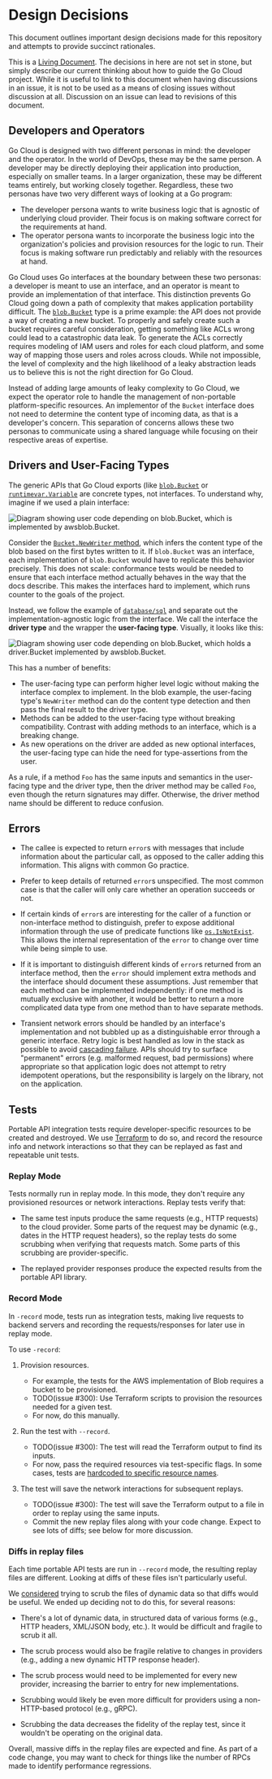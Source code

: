 # Design Decisions

This document outlines important design decisions made for this repository and
attempts to provide succinct rationales.

This is a [Living Document](https://en.wikipedia.org/wiki/Living_document). The
decisions in here are not set in stone, but simply describe our current thinking
about how to guide the Go Cloud project. While it is useful to link to this
document when having discussions in an issue, it is not to be used as a means of
closing issues without discussion at all. Discussion on an issue can lead to
revisions of this document.

## Developers and Operators

Go Cloud is designed with two different personas in mind: the developer and the
operator. In the world of DevOps, these may be the same person. A developer may
be directly deploying their application into production, especially on smaller
teams. In a larger organization, these may be different teams entirely, but
working closely together. Regardless, these two personas have two very different
ways of looking at a Go program:

-   The developer persona wants to write business logic that is agnostic of
    underlying cloud provider. Their focus is on making software correct for the
    requirements at hand.
-   The operator persona wants to incorporate the business logic into the
    organization's policies and provision resources for the logic to run. Their
    focus is making software run predictably and reliably with the resources at
    hand.

Go Cloud uses Go interfaces at the boundary between these two personas: a
developer is meant to use an interface, and an operator is meant to provide an
implementation of that interface. This distinction prevents Go Cloud going down
a path of complexity that makes application portability difficult. The
[`blob.Bucket`] type is a prime example: the API does not provide a way of
creating a new bucket. To properly and safely create such a bucket requires
careful consideration, getting something like ACLs wrong could lead to a
catastrophic data leak. To generate the ACLs correctly requires modeling of IAM
users and roles for each cloud platform, and some way of mapping those users and
roles across clouds. While not impossible, the level of complexity and the high
likelihood of a leaky abstraction leads us to believe this is not the right
direction for Go Cloud.

Instead of adding large amounts of leaky complexity to Go Cloud, we expect the
operator role to handle the management of non-portable platform-specific
resources. An implementor of the `Bucket` interface does not need to determine
the content type of incoming data, as that is a developer's concern. This
separation of concerns allows these two personas to communicate using a shared
language while focusing on their respective areas of expertise.

[`blob.Bucket`]: https://godoc.org/github.com/google/go-cloud/blob#Bucket

## Drivers and User-Facing Types

The generic APIs that Go Cloud exports (like [`blob.Bucket`][] or
[`runtimevar.Variable`][] are concrete types, not interfaces. To understand why,
imagine if we used a plain interface:

![Diagram showing user code depending on blob.Bucket, which is implemented by
awsblob.Bucket.](img/user-facing-type-no-driver.png)

Consider the [`Bucket.NewWriter` method][], which infers the content type of the
blob based on the first bytes written to it. If `blob.Bucket` was an interface,
each implementation of `blob.Bucket` would have to replicate this behavior
precisely. This does not scale: conformance tests would be needed to ensure that
each interface method actually behaves in the way that the docs describe. This
makes the interfaces hard to implement, which runs counter to the goals of the
project.

Instead, we follow the example of [`database/sql`][] and separate out the
implementation-agnostic logic from the interface. We call the interface the
**driver type** and the wrapper the **user-facing type**. Visually, it looks
like this:

![Diagram showing user code depending on blob.Bucket, which holds a
driver.Bucket implemented by awsblob.Bucket.](img/user-facing-type.png)

This has a number of benefits:

-   The user-facing type can perform higher level logic without making the
    interface complex to implement. In the blob example, the user-facing type's
    `NewWriter` method can do the content type detection and then pass the final
    result to the driver type.
-   Methods can be added to the user-facing type without breaking compatibility.
    Contrast with adding methods to an interface, which is a breaking change.
-   As new operations on the driver are added as new optional interfaces, the
    user-facing type can hide the need for type-assertions from the user.

As a rule, if a method `Foo` has the same inputs and semantics in the
user-facing type and the driver type, then the driver method may be called
`Foo`, even though the return signatures may differ. Otherwise, the driver
method name should be different to reduce confusion.

[`runtimevar.Variable`]:
https://godoc.org/github.com/google/go-cloud/runtimevar#Variable
[`Bucket.NewWriter` method]:
https://godoc.org/github.com/google/go-cloud/blob#Bucket.NewWriter
[`database/sql`]: https://godoc.org/database/sql

## Errors

-   The callee is expected to return `error`s with messages that include
    information about the particular call, as opposed to the caller adding this
    information. This aligns with common Go practice.

-   Prefer to keep details of returned `error`s unspecified. The most common
    case is that the caller will only care whether an operation succeeds or not.

-   If certain kinds of `error`s are interesting for the caller of a function or
    non-interface method to distinguish, prefer to expose additional information
    through the use of predicate functions like
    [`os.IsNotExist`](https://golang.org/pkg/os/#IsNotExist). This allows the
    internal representation of the `error` to change over time while being
    simple to use.

-   If it is important to distinguish different kinds of `error`s returned from
    an interface method, then the `error` should implement extra methods and the
    interface should document these assumptions. Just remember that each method
    can be implemented independently: if one method is mutually exclusive with
    another, it would be better to return a more complicated data type from one
    method than to have separate methods.

-   Transient network errors should be handled by an interface's implementation
    and not bubbled up as a distinguishable error through a generic interface.
    Retry logic is best handled as low in the stack as possible to avoid
    [cascading failure][]. APIs should try to surface "permanent" errors (e.g.
    malformed request, bad permissions) where appropriate so that application
    logic does not attempt to retry idempotent operations, but the
    responsibility is largely on the library, not on the application.

[cascading failure]:
https://landing.google.com/sre/book/chapters/addressing-cascading-failures.html

## Tests

Portable API integration tests require developer-specific resources to be
created and destroyed. We use [Terraform](http://terraform.io) to do so, and
record the resource info and network interactions so that they can be replayed
as fast and repeatable unit tests.

### Replay Mode

Tests normally run in replay mode. In this mode, they don't require any
provisioned resources or network interactions. Replay tests verify that:

-   The same test inputs produce the same requests (e.g., HTTP requests) to the
    cloud provider. Some parts of the request may be dynamic (e.g., dates in the
    HTTP request headers), so the replay tests do some scrubbing when verifying
    that requests match. Some parts of this scrubbing are provider-specific.

-   The replayed provider responses produce the expected results from the
    portable API library.

### Record Mode

In `-record` mode, tests run as integration tests, making live requests to
backend servers and recording the requests/responses for later use in replay
mode.

To use `-record`:

1.  Provision resources.

    -   For example, the tests for the AWS implementation of Blob requires a
        bucket to be provisioned.
    -   TODO(issue #300): Use Terraform scripts to provision the resources
        needed for a given test.
    -   For now, do this manually.

2.  Run the test with `--record`.

    -   TODO(issue #300): The test will read the Terraform output to find its
        inputs.
    -   For now, pass the required resources via test-specific flags. In some
        cases, tests are
        [hardcoded to specific resource names](https://github.com/google/go-cloud/issues/286).

3.  The test will save the network interactions for subsequent replays.

    -   TODO(issue #300): The test will save the Terraform output to a file in
        order to replay using the same inputs.
    -   Commit the new replay files along with your code change. Expect to see
        lots of diffs; see below for more discussion.

### Diffs in replay files

Each time portable API tests are run in `--record` mode, the resulting replay
files are different. Looking at diffs of these files isn't particularly useful.

We [considered](https://github.com/google/go-cloud/issues/276) trying to scrub
the files of dynamic data so that diffs would be useful. We ended up deciding
not to do this, for several reasons:

-   There's a lot of dynamic data, in structured data of various forms (e.g.,
    HTTP headers, XML/JSON body, etc.). It would be difficult and fragile to
    scrub it all.

-   The scrub process would also be fragile relative to changes in providers
    (e.g., adding a new dynamic HTTP response header).

-   The scrub process would need to be implemented for every new provider,
    increasing the barrier to entry for new implementations.

-   Scrubbing would likely be even more difficult for providers using a
    non-HTTP-based protocol (e.g., gRPC).

-   Scrubbing the data decreases the fidelity of the replay test, since it
    wouldn't be operating on the original data.

Overall, massive diffs in the replay files are expected and fine. As part of a
code change, you may want to check for things like the number of RPCs made to
identify performance regressions.
